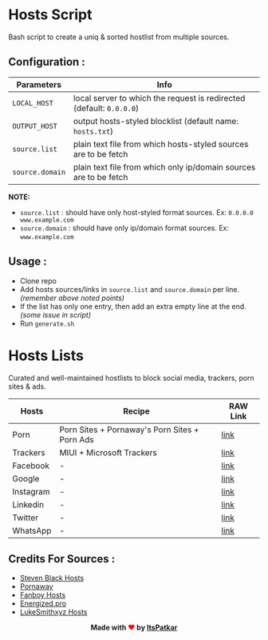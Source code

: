 # Hosts Script
Bash script to create a uniq &amp; sorted hostlist from multiple sources.

## Configuration :

| Parameters | Info |
| --- | --- |
| `LOCAL_HOST` | local server to which the request is redirected (default: `0.0.0.0`) |
| `OUTPUT_HOST` | output hosts-styled blocklist (default name: `hosts.txt`) |
| `source.list` | plain text file from which hosts-styled sources are to be fetch |
| `source.domain` | plain text file from which only ip/domain sources are to be fetch |

**NOTE:**
- `source.list` : should have only host-styled format sources. Ex: `0.0.0.0 www.example.com`
- `source.domain` : should have only ip/domain format sources. Ex: `www.example.com`

## Usage :
- Clone repo
- Add hosts sources/links in `source.list` and `source.domain` per line. *(remember above noted points)*
- If the list has only one entry, then add an extra empty line at the end. *(some issue in script)*
- Run `generate.sh`


# Hosts Lists
Curated and well-maintained hostlists to block social media, trackers, porn sites &amp; ads.

| Hosts | Recipe | RAW Link |
| --- | --- | --- |
| Porn | Porn Sites + Pornaway's Porn Sites + Porn Ads | [link](https://raw.githubusercontent.com/itspatkar/hosts/main/LISTS/porn.txt) |
| Trackers | MIUI + Microsoft Trackers | [link](https://raw.githubusercontent.com/itspatkar/Hosts/main/LISTS/trackers.txt) |
| Facebook | - | [link](https://raw.githubusercontent.com/itspatkar/Hosts/main/LISTS/facebook.txt) |
| Google | - | [link](https://raw.githubusercontent.com/itspatkar/Hosts/main/LISTS/google.txt) |
| Instagram | - | [link](https://raw.githubusercontent.com/itspatkar/Hosts/main/LISTS/instagram.txt) |
| Linkedin | - | [link](https://raw.githubusercontent.com/itspatkar/Hosts/main/LISTS/linkedin.txt) |
| Twitter | - | [link](https://raw.githubusercontent.com/itspatkar/Hosts/main/LISTS/twitter.txt) |
| WhatsApp | - | [link](https://raw.githubusercontent.com/itspatkar/Hosts/main/LISTS/whatsapp.txt) |

## Credits For Sources :
- [Steven Black Hosts](https://github.com/StevenBlack/hosts)
- [Pornaway](https://github.com/mhxion/pornaway)
- [Fanboy Hosts](https://www.fanboy.co.nz)
- [Energized.pro](https://energized.pro)
- [LukeSmithxyz Hosts](https://github.com/LukeSmithxyz/etc)


<p align="center" ><b>Made with <span style="color: red">&#9829;</span> by <a href="https://github.com/itspatkar">ItsPatkar</a></b></p>
